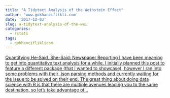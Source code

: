 ```yaml
---
title: "A Tidytext Analysis of the Weinstein Effect"
author: 'www.gokhanciflikli.com'
date: '2017-12-03'
slug: a-tidytext-analysis-of-the-wei
categories:
  - rstats
tags:
  - gokhancifliklicom
---
```


[Quantifying He-Said, She-Said: Newspaper Reporting I have been meaning to get into quantitative text analysis for a while. I initially planned this post to feature a different package (that I wanted to showcase), however I ran into some problems with their .json parsing methods and currently waiting for the issue to be solved on their end. The great thing about doing data science with R is that there are multiple avenues leading you to the same destination, so let’s take advantage of...<click to read more>](https://www.gokhan.io/post/weinstein-effect/)

